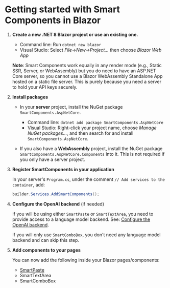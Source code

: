 # Getting started with Smart Components in Blazor

1. **Create a new .NET 8 Blazor project or use an existing one.**

   * Command line: Run `dotnet new blazor`
   * Visual Studio: Select *File*->*New*->*Project...* then choose *Blazor Web App*

   **Note**: Smart Components work equally in any render mode (e.g., Static SSR, Server, or WebAssembly) but you do need to have an ASP.NET Core server, so you cannot use a Blazor WebAssembly Standalone App hosted on a static file server. This is purely because you need a server to hold your API keys securely.

1. **Install packages**

   * In your **server** project, install the NuGet package `SmartComponents.AspNetCore`.

     * Command line: `dotnet add package SmartComponents.AspNetCore`
     * Visual Studio: Right-click your project name, choose *Manage NuGet packages...*, and then search for and install `SmartComponents.AspNetCore`.

   * If you also have a **WebAssembly** project, install the NuGet package `SmartComponents.AspNetCore.Components` into it. This is not required if you only have a server project.

1. **Register SmartComponents in your application**

   In your server's `Program.cs`, under the comment `// Add services to the container`, add:

   ```cs
   builder.Services.AddSmartComponents();
   ```

1. **Configure the OpenAI backend** (if needed)

   If you will be using either `SmartPaste` or `SmartTextArea`, you need to provide access to a language model backend. See: [Configure the OpenAI backend](configure-openai-backend.md).
   
   If you will only use `SmartComboBox`, you don't need any language model backend and can skip this step.

1. **Add components to your pages**

   You can now add the following inside your Blazor pages/components:

   * [SmartPaste](adding-smartpaste.md)
   * SmartTextArea
   * SmartComboBox
